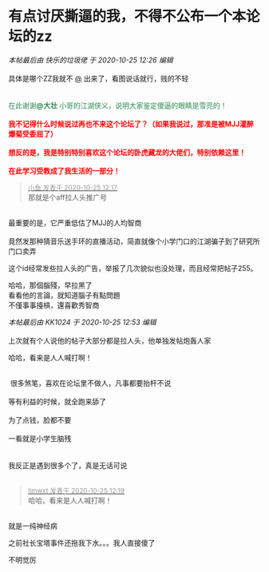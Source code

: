 # 有点讨厌撕逼的我，不得不公布一个本论坛的zz


<i class="pstatus"> 本帖最后由 快乐的垃圾佬 于 2020-10-25 12:26 编辑 </i><br />
<br />
具体是哪个ZZ我就不 <a href="https://www.hostloc.com/home.php?mod=space&amp;uid=175" target="_blank">@</a> 出来了，看图说话就行，贱的不轻<br />
<br />
<img id="aimg_KeBCs" onclick="zoom(this, this.src, 0, 0, 0)" class="zoom" src="https://www.jiasuzhu.com/images/2020/10/25/sss.jpg" onmouseover="img_onmouseoverfunc(this)" onload="thumbImg(this)" border="0" alt="" /><br />
<br />
<font color="SeaGreen">在此谢谢<strong>@大壮</strong> 小哥的江湖侠义，说明大家鉴定傻逼的眼睛是雪亮的！</font><br />
<br />
<strong><font color="Red">我不记得什么时候说过再也不来这个论坛了？（如果我说过，那准是被MJJ灌醉爆菊受委屈了）<br />
<br />
想反的是，我是特别特别喜欢这个论坛的卧虎藏龙的大佬们，特别依赖这里！<br />
<br />
在此学习受教成了我生活的一部分！</font></strong>

<div class="quote"><blockquote><font size="2"><a href="https://www.hostloc.com/forum.php?mod=redirect&amp;goto=findpost&amp;pid=9349362&amp;ptid=758237" target="_blank"><font color="#999999">小鱼 发表于 2020-10-25 12:17</font></a></font><br />
那就是个aff拉人头推广号</blockquote></div><br />
最重要的是，它严重低估了MJJ的人均智商<br />
<br />
竟然发那种猜音乐送手环的直播活动，简直就像个小学门口的江湖骗子到了研究所门口卖弄<img src="static/image/smiley/yct/015.gif" smilieid="38" border="0" alt="" />

这个id经常发些拉人头的广告，举报了几次貌似也没处理，而且经常把帖子255。

哈哈，那個腦殘，早拉黑了<br />
看看他的言論，就知道腦子有點問題<br />
不僅事事擡槓，還喜歡秀智商

<i class="pstatus"> 本帖最后由 KK1024 于 2020-10-25 12:53 编辑 </i><br />
<br />
上次就有个人说他的帖子大部分都是拉人头，他单独发帖炮轰人家

哈哈，看来是人人喊打啊！<br />
<br />
<img src="static/image/smiley/default/lol.gif" smilieid="12" border="0" alt="" /><img src="static/image/smiley/default/lol.gif" smilieid="12" border="0" alt="" /><img src="static/image/smiley/default/lol.gif" smilieid="12" border="0" alt="" />

<img src="static/image/smiley/default/lol.gif" smilieid="12" border="0" alt="" /> 很多煞笔，喜欢在论坛里不做人，凡事都要抬杆不说<br />
<br />
等有利益的时候，就全跑来舔了<br />
<br />
为了点钱，脸都不要<br />
<br />
一看就是小学生脑残<img src="static/image/smiley/default/lol.gif" smilieid="12" border="0" alt="" /><br />
<br />
<br />
我反正是遇到很多个了，真是无话可说<br />
<br />


<div class="quote"><blockquote><font size="2"><a href="https://www.hostloc.com/forum.php?mod=redirect&amp;goto=findpost&amp;pid=9349370&amp;ptid=758237" target="_blank"><font color="#999999">llmwxt 发表于 2020-10-25 12:19</font></a></font><br />
哈哈，看来是人人喊打啊！</blockquote></div><br />
就是一纯神经病

<img src="static/image/smiley/yct/007.gif" smilieid="46" border="0" alt="" />

之前社长宝塔事件还拖我下水。。。我人直接傻了

不明觉厉
